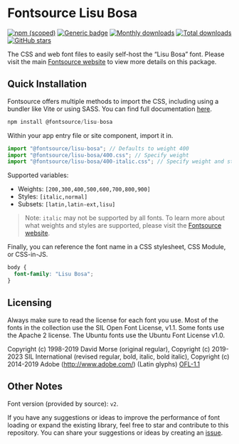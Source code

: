 # Fontsource Lisu Bosa

[![npm (scoped)](https://img.shields.io/npm/v/@fontsource/lisu-bosa?color=brightgreen)](https://www.npmjs.com/package/@fontsource/lisu-bosa) [![Generic badge](https://img.shields.io/badge/fontsource-passing-brightgreen)](https://github.com/fontsource/fontsource) [![Monthly downloads](https://badgen.net/npm/dm/@fontsource/lisu-bosa)](https://github.com/fontsource/fontsource) [![Total downloads](https://badgen.net/npm/dt/@fontsource/lisu-bosa)](https://github.com/fontsource/fontsource) [![GitHub stars](https://img.shields.io/github/stars/fontsource/fontsource.svg?style=social&label=Star)](https://github.com/fontsource/fontsource/stargazers)

The CSS and web font files to easily self-host the “Lisu Bosa” font. Please visit the main [Fontsource website](https://fontsource.org/fonts/lisu-bosa) to view more details on this package.

## Quick Installation

Fontsource offers multiple methods to import the CSS, including using a bundler like Vite or using SASS. You can find full documentation [here](https://fontsource.org/docs/getting-started/introduction).

```javascript
npm install @fontsource/lisu-bosa
```

Within your app entry file or site component, import it in.

```javascript
import "@fontsource/lisu-bosa"; // Defaults to weight 400
import "@fontsource/lisu-bosa/400.css"; // Specify weight
import "@fontsource/lisu-bosa/400-italic.css"; // Specify weight and style
```

Supported variables:
- Weights: `[200,300,400,500,600,700,800,900]`
- Styles: `[italic,normal]`
- Subsets: `[latin,latin-ext,lisu]`

> Note: `italic` may not be supported by all fonts. To learn more about what weights and styles are supported, please visit the [Fontsource website](https://fontsource.org/fonts/lisu-bosa).

Finally, you can reference the font name in a CSS stylesheet, CSS Module, or CSS-in-JS.

```css
body {
  font-family: "Lisu Bosa";
}
```

## Licensing
Always make sure to read the license for each font you use. Most of the fonts in the collection use the SIL Open Font License, v1.1. Some fonts use the Apache 2 license. The Ubuntu fonts use the Ubuntu Font License v1.0.

Copyright (c) 1998-2019 David Morse (original regular), Copyright (c) 2019-2023 SIL International (revised regular, bold, italic, bold italic), Copyright (c) 2014-2019 Adobe (http://www.adobe.com/) (Latin glyphs)
[OFL-1.1](http://scripts.sil.org/OFL)

## Other Notes
Font version (provided by source): `v2`.

If you have any suggestions or ideas to improve the performance of font loading or expand the existing library, feel free to star and contribute to this repository. You can share your suggestions or ideas by creating an [issue](https://github.com/fontsource/fontsource/issues).